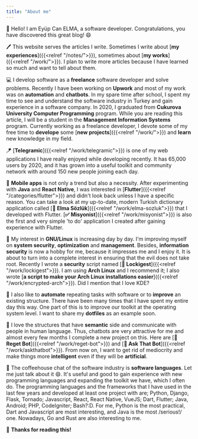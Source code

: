 ```yaml
---
title: "About me"
---
```


👋 Hello! I am Eyüp Can ELMA, a software developer. Congratulations, you have discovered this great blog! 😄

🖊 This website serves the articles I write. Sometimes I write about [__my experiences__]({{<relref "/notes/">}}), sometimes about [__my works__]({{<relref "/work/">}}). I plan to write more articles because I have learned so much and want to tell about them.

💻 I develop software as a __freelance__ software developer and solve problems. Recently I have been working on __Upwork__ and most of my work was on __automation__ and __chatbots__. In my spare time after school, I spent my time to see and understand the software industry in Turkey and gain experience in a software company. In 2020, I graduated from __Cukurova University Computer Programming__ program. While you are reading this article, I will be a student in the __Management Information Systems__ program. Currently working as a freelance developer, I devote some of my free time to __develope__ some [__new projects__]({{<relref "/work/">}}) and __learn__ new knowledge in my field.

🪁 [__Telegramic__]({{<relref "/work/telegramic">}}) is one of my web applications I have really enjoyed while developing recently. It has 65,000 users by 2020, and it has grown into a useful toolkit and community network with around 150 new people joining each day.

📱 __Mobile apps__ is not only a trend but also a necessity. After experimenting with __Java__ and __React Native__, I was interested in [__Flutter__]({{<relref "/categories/flutter">}}) and didn't look back unless I have a specific reason. You can take a look at my up-to-date, modern Turkish dictionary application called [__🍏 Elma Sözlük__]({{<relref "/work/elma-sozluk">}}) that I developed with Flutter. [__✅ Misyonist__]({{<relref "/work/misyonist">}}) is also the first and very simple 'to do' application I created after gaining experience with Flutter.

🐧 My interest in __GNU/Linux__ is increasing day by day. I'm improving myself on __system security__, __optimization__ and __management__. Besides, __information security__ is now a hobby for me, because it impresses me and I enjoy it. It is about to turn into a complete interest in ensuring that the evil does not take root. Recently I wrote a __security__ script named [__🔐 Lockigest__]({{<relref "/work/lockigest">}}). I am using __Arch Linux__ and I recommend it; I also wrote [__a script to make your Arch Linux installations easier__]({{<relref "/work/encrypted-arch">}}). Did I mention that I love KDE?

🚗 I also like to __automate__ repeating tasks with software or to __improve__ an existing structure. There have been many times that I have spent my entire day this way. One part of this is to improve our toolkit at the operating system level. I want to share my __dotfiles__ as an example soon.

🤖 I love the structures that have __semantic__ side and communicate with people in human language. Thus, chatbots are very attractive for me and almost every few months I complete a new project on this. Here are [__🚩 Reget Bot__]({{<relref "/work/reget-bot">}}) and [__💭 Ask That Bot__]({{<relref "/work/askthatbot">}}). From now on, I want to get rid of mediocrity and make things more __intelligent__ even if they will be __artificial__.

🎨 The coffeehouse chat of the software industry is __software languages__. Let me just talk about it 😄. It's useful and good to gain experience with new programming languages ​​and expanding the toolkit we have, which I often do. The programming languages ​​and the frameworks that I have used in the last few years and developed at least one project with are; Python, Django, Flask, Tornado; Javascript, React, React Native, VueJS; Dart, Flutter; Java, Android; PHP, CodeIgniter; Bash?:D. For me, Python is the most practical, Dart and  Javascript are most interesting, and Java is the most /serious!/ one. Nowadays, Go and Rust are also interesting to me.

🎉 __Thanks for reading this!__
